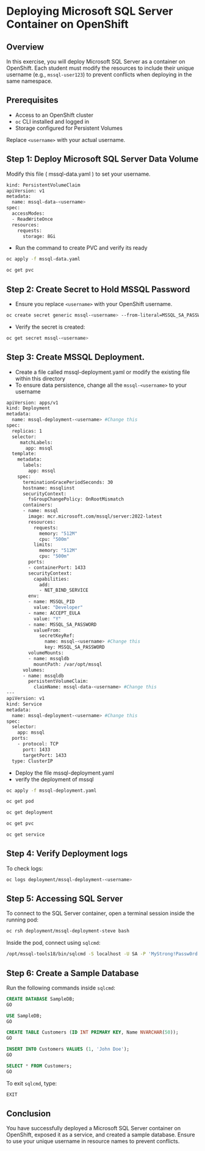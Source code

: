 # Deploying Microsoft SQL Server Container on OpenShift

## Overview
In this exercise, you will deploy Microsoft SQL Server as a container on OpenShift. Each student must modify the resources to include their unique username (e.g., `mssql-user123`) to prevent conflicts when deploying in the same namespace.

## Prerequisites
- Access to an OpenShift cluster
- `oc` CLI installed and logged in
- Storage configured for Persistent Volumes


Replace `<username>` with your actual username.

## Step 1: Deploy Microsoft SQL Server Data Volume 
Modify this file ( mssql-data.yaml ) to set your username.
```sh
kind: PersistentVolumeClaim
apiVersion: v1
metadata:
  name: mssql-data-<username> 
spec:
  accessModes:
  - ReadWriteOnce
  resources:
    requests:
      storage: 8Gi
```

- Run the command to create PVC and verify its ready 

```sh 
oc apply -f mssql-data.yaml

oc get pvc 
```



## Step 2: Create Secret to Hold MSSQL Password
- Ensure you replace `<username>` with your OpenShift username.
```sh
oc create secret generic mssql-<username> --from-literal=MSSQL_SA_PASSWORD="MyStrong!Passw0rd"
```

- Verify the secret is created:

```sh
oc get secret mssql-<username> 
```

## Step 3: Create MSSQL Deployment.
- Create a file called mssql-deployment.yaml or modify the existing file within this directory
- To ensure data persistence, change all the  `mssql-<username>` to your username

```sh
apiVersion: apps/v1
kind: Deployment
metadata:
  name: mssql-deployment-<username> #Change this 
spec:
  replicas: 1
  selector:
     matchLabels:
       app: mssql
  template:
    metadata:
      labels:
        app: mssql
    spec:
      terminationGracePeriodSeconds: 30
      hostname: mssqlinst
      securityContext:
        fsGroupChangePolicy: OnRootMismatch
      containers:
      - name: mssql
        image: mcr.microsoft.com/mssql/server:2022-latest
        resources:
          requests:
            memory: "512M"
            cpu: "500m"
          limits:
            memory: "512M"
            cpu: "500m"
        ports:
        - containerPort: 1433
        securityContext:
          capabilities:
            add:
            - NET_BIND_SERVICE
        env:
        - name: MSSQL_PID
          value: "Developer"
        - name: ACCEPT_EULA
          value: "Y"
        - name: MSSQL_SA_PASSWORD
          valueFrom:
            secretKeyRef:
              name: mssql-<username> #Change this 
              key: MSSQL_SA_PASSWORD
        volumeMounts:
        - name: mssqldb
          mountPath: /var/opt/mssql
      volumes:
      - name: mssqldb
        persistentVolumeClaim:
          claimName: mssql-data-<username> #Change this 
---
apiVersion: v1
kind: Service
metadata:
  name: mssql-deployment-<username> #Change this 
spec:
  selector:
    app: mssql
  ports:
    - protocol: TCP
      port: 1433
      targetPort: 1433
  type: ClusterIP

```
- Deploy the file mssql-deployment.yaml
- verify the deployment of mssql 


```sh 
oc apply -f mssql-deployment.yaml

oc get pod 

oc get deployment 

oc get pvc 

oc get service 

```


## Step 4: Verify Deployment logs 
To check logs:
```sh
oc logs deployment/mssql-deployment-<username>
```

## Step 5: Accessing SQL Server
To connect to the SQL Server container, open a terminal session inside the running pod:
```sh
oc rsh deployment/mssql-deployment-steve bash
```
Inside the pod, connect using `sqlcmd`:
```sh
/opt/mssql-tools18/bin/sqlcmd -S localhost -U SA -P 'MyStrong!Passw0rd' -C
```

## Step 6: Create a Sample Database
Run the following commands inside `sqlcmd`:
```sql
CREATE DATABASE SampleDB;
GO
```

```sql 
USE SampleDB;
GO
```

```sql 
CREATE TABLE Customers (ID INT PRIMARY KEY, Name NVARCHAR(50));
GO
```

```sql 
INSERT INTO Customers VALUES (1, 'John Doe');
GO
```

```sql 
SELECT * FROM Customers;
GO
```


To exit `sqlcmd`, type:

```sql
EXIT
```

## Conclusion
You have successfully deployed a Microsoft SQL Server container on OpenShift, exposed it as a service, and created a sample database. Ensure to use your unique username in resource names to prevent conflicts.
